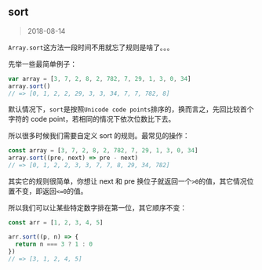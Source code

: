 ## sort

> 2018-08-14

`Array.sort`这方法一段时间不用就忘了规则是啥了。。。

先举一些最简单例子：

```js
var array = [3, 7, 2, 8, 2, 782, 7, 29, 1, 3, 0, 34]
array.sort()
// => [0, 1, 2, 2, 29, 3, 3, 34, 7, 7, 782, 8]
```

默认情况下，`sort`是按照`Unicode code points`排序的，换而言之，先回比较首个字符的 code point，若相同的情况下依次位数比下去。

所以很多时候我们需要自定义 sort 的规则。最常见的操作：

```js
const array = [3, 7, 2, 8, 2, 782, 7, 29, 1, 3, 0, 34]
array.sort((pre, next) => pre - next)
// => [0, 1, 2, 2, 3, 3, 7, 7, 8, 29, 34, 782]
```

其实它的规则很简单，你想让 next 和 pre 换位子就返回一个`>0`的值，其它情况位置不变，即返回`<=0`的值。

所以我们可以让某些特定数字排在第一位，其它顺序不变：

```js
const arr = [1, 2, 3, 4, 5]

arr.sort((p, n) => {
  return n === 3 ? 1 : 0
})
// => [3, 1, 2, 4, 5]
```
